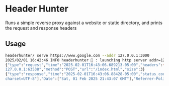 # Header Hunter

Runs a simple reverse proxy against a website or static directory, and prints
the request and response headers

## Usage

```bash
headerhunter/ serve https://www.google.com --addr 127.0.0.1:3000
2025/02/01 16:42:46 INFO headerhunter 🫨 : launching http server addr=127.0.0.1:3000
{"type":"request","time":"2025-02-01T16:43:06.689213-05:00","headers":{"Accept":["*/*"],"Content-Length":["3"],"Content-Type":["application/x-www-form-urlencoded"],"User-Agent":["curl/8.7.1"]},"remote_addr":"
127.0.0.1:63538","method":"POST","url":"/index.html","size":3}
{"type":"response","time":"2025-02-01T16:43:06.88428-05:00","status_code":404,"headers":{"Alt-Svc":["h3=\":443\"; ma=2592000,h3-29=\":443\"; ma=2592000"],"Content-Length":["1571"],"Content-Type":["text/html;
charset=UTF-8"],"Date":["Sat, 01 Feb 2025 21:43:07 GMT"],"Referrer-Policy":["no-referrer"]},"method":"POST","url":"/index.html","size":1571}
```
